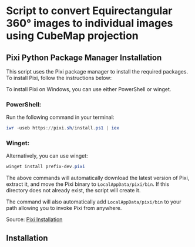 

# Script to convert Equirectangular 360° images to individual images using CubeMap projection

## Pixi Python Package Manager Installation

This script uses the Pixi package manager to install the required packages. To install Pixi, follow the instructions below:

To install Pixi on Windows, you can use either PowerShell or winget.

### PowerShell:

Run the following command in your terminal:

```powershell
iwr -useb https://pixi.sh/install.ps1 | iex
```

### Winget:

Alternatively, you can use winget:

```powershell
winget install prefix-dev.pixi
```

The above commands will automatically download the latest version of Pixi, extract it, and move the Pixi binary to `LocalAppData/pixi/bin`. If this directory does not already exist, the script will create it.

The command will also automatically add `LocalAppData/pixi/bin` to your path allowing you to invoke Pixi from anywhere.

Source: [Pixi Installation](https://pixi.sh/latest/#installation)

## Installation




